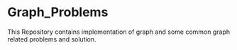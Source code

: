 # Graph_Problems
This Repository contains implementation of graph and some common graph related problems and solution.
